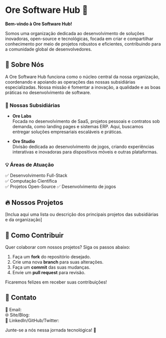 # Ore Software Hub 🚀

**Bem-vindo à Ore Software Hub!**

Somos uma organização dedicada ao desenvolvimento de soluções inovadoras, open-source e tecnológicas, focada em criar e compartilhar conhecimento por meio de projetos robustos e eficientes, contribuindo para a comunidade global de desenvolvedores.

## 📌 Sobre Nós

A Ore Software Hub funciona como o núcleo central da nossa organização, coordenando e apoiando as operações das nossas subsidiárias especializadas. Nossa missão é fomentar a inovação, a qualidade e as boas práticas no desenvolvimento de software.

### 🏢 Nossas Subsidiárias

- **Ore Labs**  
  Focada no desenvolvimento de SaaS, projetos pessoais e contratos sob demanda, como landing pages e sistemas ERP. Aqui, buscamos entregar soluções empresariais escaláveis e práticas.

- **Ore Studio**  
  Divisão dedicada ao desenvolvimento de jogos, criando experiências interativas e inovadoras para dispositivos móveis e outras plataformas.

### 💡 Áreas de Atuação  
✅ Desenvolvimento Full-Stack  
✅ Computação Científica  
✅ Projetos Open-Source
✅ Desenvolvimento de jogos  

## 🔥 Nossos Projetos

[Inclua aqui uma lista ou descrição dos principais projetos das subsidiárias e da organização]

## 🚀 Como Contribuir

Quer colaborar com nossos projetos? Siga os passos abaixo:  

1. Faça um **fork** do repositório desejado.  
2. Crie uma nova **branch** para suas alterações.  
3. Faça um **commit** das suas mudanças.  
4. Envie um **pull request** para revisão.  

Ficaremos felizes em receber suas contribuições!

## 🤝 Contato

📧 Email:  
🌐 Site/Blog:  
📱 LinkedIn/GitHub/Twitter:  

Junte-se a nós nessa jornada tecnológica! 🚀

